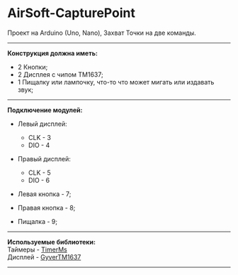 # AirSoft-CapturePoint
Проект на Arduino (Uno, Nano), Захват Точки на две команды.

_________________

**Конструкция должна иметь:**   
- 2 Кнопки;
- 2 Дисплея с чипом TM1637;
- 1 Пищалку или лампочку, что-то что может мигать или издавать звук;

_________________

**Подключение модулей:**
- Левый дисплей:
  - CLK - 3
  - DIO - 4

- Правый дисплей:
  - CLK - 5
  - DIO - 6

- Левая кнопка - 7;
- Правая кнопка - 8;
- Пищалка - 9;

_________________

**Используемые библиотеки:**   
Таймеры - [TimerMs](https://github.com/GyverLibs/TimerMs)  
Дисплей - [GyverTM1637](https://github.com/GyverLibs/GyverTM1637)

_________________

